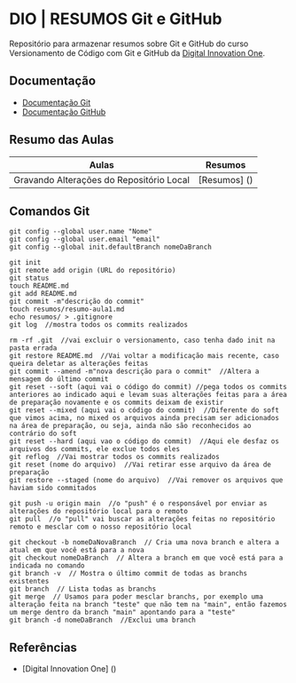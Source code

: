 # DIO | RESUMOS Git e GitHub

Repositório para armazenar resumos sobre Git e GitHub do curso Versionamento de Código com Git e GitHub da [Digital Innovation One](https://www.dio.me/).

## Documentação
- [Documentação Git](https://git-scm.com/doc)
- [Documentação GitHub]()

## Resumo das Aulas

| Aulas | Resumos |
|-------|---------|
|Gravando Alterações do Repositório Local | [Resumos] () |

## Comandos Git
```
git config --global user.name "Nome"
git config --global user.email "email"
git config --global init.defaultBranch nomeDaBranch

git init
git remote add origin (URL do repositório)
git status
touch README.md
git add README.md
git commit -m"descrição do commit"
touch resumos/resumo-aula1.md
echo resumos/ > .gitignore
git log  //mostra todos os commits realizados

rm -rf .git  //vai excluir o versionamento, caso tenha dado init na pasta errada
git restore README.md  //Vai voltar a modificação mais recente, caso queira deletar as alterações feitas
git commit --amend -m"nova descrição para o commit"  //Altera a mensagem do último commit
git reset --soft (aqui vai o código do commit) //pega todos os commits anteriores ao indicado aqui e levam suas alterações feitas para a área de preparação novamente e os commits deixam de existir
git reset --mixed (aqui vai o código do commit)  //Diferente do soft que vimos acima, no mixed os arquivos ainda precisam ser adicionados na área de preparação, ou seja, ainda não são reconhecidos ao contrário do soft
git reset --hard (aqui vao o código do commit)  //Aqui ele desfaz os arquivos dos commits, ele exclue todos eles
git reflog  //Vai mostrar todos os commits realizados
git reset (nome do arquivo)  //Vai retirar esse arquivo da área de preparação
git restore --staged (nome do arquivo)  //Vai remover os arquivos que haviam sido commitados

git push -u origin main  //o "push" é o responsável por enviar as alterações do repositório local para o remoto
git pull  //o "pull" vai buscar as alterações feitas no repositório remoto e mesclar com o nosso repositório local

git checkout -b nomeDaNovaBranch  // Cria uma nova branch e altera a atual em que você está para a nova
git checkout nomeDaBranch  // Altera a branch em que você está para a indicada no comando
git branch -v  // Mostra o último commit de todas as branchs existentes
git branch  // Lista todas as branchs
git merge  // Usamos para poder mesclar branchs, por exemplo uma alteração feita na branch "teste" que não tem na "main", então fazemos um merge dentro da branch "main" apontando para a "teste"
git branch -d nomeDaBranch  //Exclui uma branch
```
## Referências
- [Digital Innovation One] ()